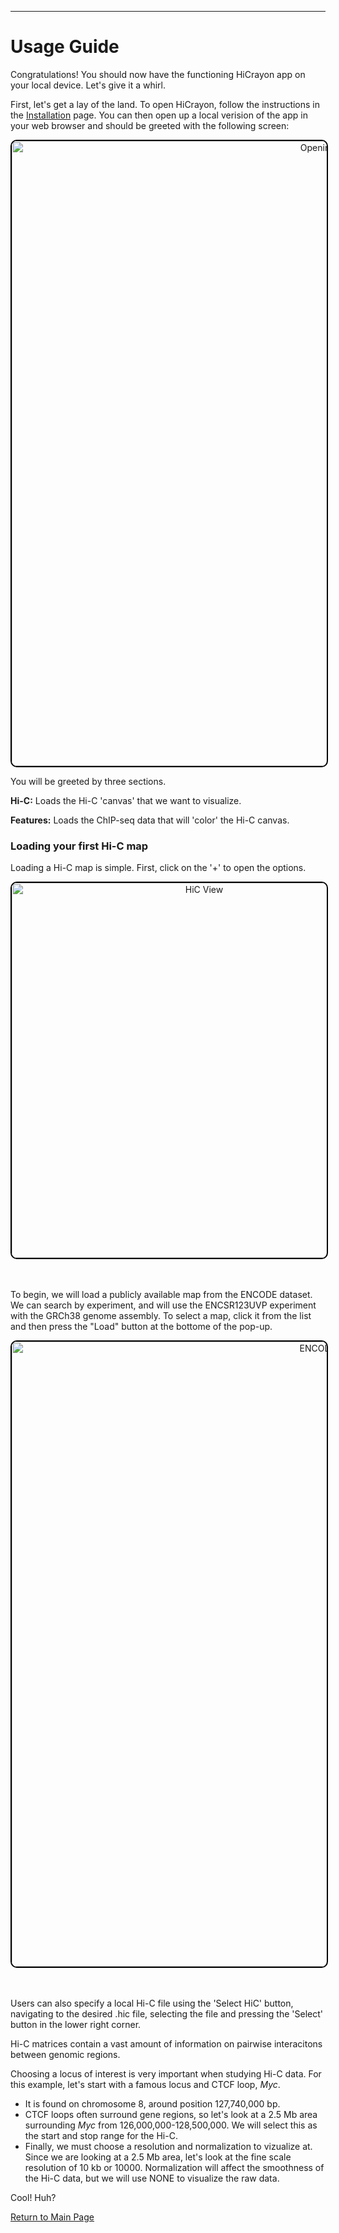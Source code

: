 
-----------------------------------------------------------------
# Usage Guide

Congratulations! You should now have the functioning HiCrayon app on your local device. Let's give it a whirl.

First, let's get a lay of the land. To open HiCrayon, follow the instructions in the [Installation](/www/md_pages/installation.md) page. You can then open up a local verision of the app in your web browser and should be greeted with the following screen: 

<div style="text-align: center;">
  <img src="/www/images/Usage_Guide/Opening_View.png" alt="Opening View" style="border: 2px solid #000000; border-radius: 10px;" width="1000" />
</div>

<!-- ![Opening View](/www/images/Usage_Guide/Opening_View.png) -->

You will be greeted by three sections.

**Hi-C:** Loads the Hi-C 'canvas' that we want to visualize.

**Features:** Loads the ChIP-seq data that will 'color' the Hi-C canvas.

### Loading your first Hi-C map

Loading a Hi-C map is simple. First, click on the '+' to open the options.

<div style="text-align: center;">
  <img src="/www/images/Usage_Guide/HiC_View.png" alt="HiC View" style="border: 2px solid #000000; border-radius: 10px;" width="600" />
</div>

<!-- ![Hi-C View](/www/images/Usage_Guide/HiC_View.png) -->
</br></br>
To begin, we will load a publicly available map from the ENCODE dataset. We can search by experiment, and will use the ENCSR123UVP experiment with the GRCh38 genome assembly. To select a map, click it from the list and then press the "Load" button at the bottome of the pop-up.

<div style="text-align: center;">
  <img src="/www/images/Usage_Guide/ENCODE_View.png" alt="ENCODE View" style="border: 2px solid #000000; border-radius: 10px;" width="1000" />
</div>

<!-- ![ENCODE View](/www/images/Usage_Guide/ENCODE_View.png) -->
</br></br>
Users can also specify a local Hi-C file using the 'Select HiC' button, navigating to the desired .hic file, selecting the file and pressing the 'Select' button in the lower right corner.

Hi-C matrices contain a vast amount of information on pairwise interacitons between genomic regions.

Choosing a locus of interest is very important when studying Hi-C data. For this example, let's start with a famous locus and CTCF loop, *Myc*. 
- It is found on chromosome 8, around position 127,740,000 bp. 
- CTCF loops often surround gene regions, so let's look at a 2.5 Mb area surrounding *Myc* from 126,000,000-128,500,000. We will select this as the start and stop range for the Hi-C.
- Finally, we must choose a resolution and normalization to vizualize at. Since we are looking at a 2.5 Mb area, let's look at the fine scale resolution of 10 kb or 10000. Normalization will affect the smoothness of the Hi-C data, but we will use NONE to visualize the raw data.

Cool! Huh?


[Return to Main Page](/index.md)
